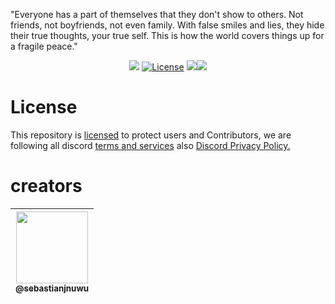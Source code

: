 <p align="center">
<!---- <a><img alt="perfil" src="https://media.discordapp.net/attachments/981125508165169162/1008763926739177522/1660577391839.png" width=300 height=275></a> ----->
</p>

"⁠Everyone has a part of themselves that they don't show to others. Not friends, not boyfriends, not even family. With false smiles and lies, they hide their true thoughts, your true self. This is how the world covers things up for a fragile peace."

<p align="center">
<a href="https://github.com/sebastianjnuwu/KellyWorld/actions/workflows/ci.yml"><img src="https://github.com/sebastianjnuwu/KellyWorld/actions/workflows/ci.yml/badge.svg"></a>
 <a href="https://opensource.org/licenses/Apache-2.0"><img alt="License" src="https://img.shields.io/badge/License-Apache%202.0-blue.svg" /></a>
 <a href="https://www.codacy.com/gh/sebastianjnuwu/KellyWorld/dashboard?utm_source=github.com&amp;utm_medium=referral&amp;utm_content=sebastianjnuwu/KellyWorld&amp;utm_campaign=Badge_Grade"><img src="https://app.codacy.com/project/badge/Grade/faf1a272f7af48dcb2177c1d93bf436b" /></a><a href="https://discord.gg/NDzFeDp8YE"><img src="https://discordapp.com/api/guilds/893997835412971570/widget.png"></a>
</p>


# License

This repository is [licensed](https://www.apache.org/licenses/LICENSE-2.0) to protect users and Contributors, we are following all discord [terms and services](https://discord.com/terms) also [Discord Privacy Policy.](https://discord.com/privacy)

# creators 

| [<img src="https://github.com/sebastianjnuwu.png?size=115" width=115><br><sub>@sebastianjnuwu</sub>](https://github.com/sebastianjnuwu) | 
| :---: |
